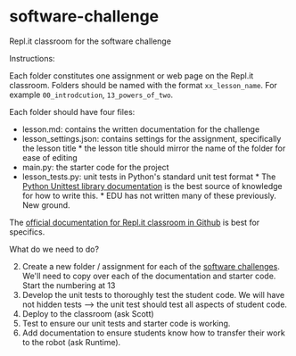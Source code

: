 # software-challenge
Repl.it classroom for the software challenge

Instructions:

Each folder constitutes one assignment or web page on the Repl.it classroom. Folders should be named with the format `xx_lesson_name`. For example `00_introdcution`, `13_powers_of_two`.

Each folder should have four files:
* lesson.md: contains the written documentation for the challenge
* lesson_settings.json: contains settings for the assignment, specifically the lesson title
        * the lesson title should mirror the name of the folder for ease of editing
* main.py: the starter code for the project
* lesson_tests.py: unit tests in Python's standard unit test format
        * The [Python Unittest library documentation](https://docs.python.org/3/library/unittest.html) is the best source of knowledge for how to write this.
        * EDU has not written many of these previously. New ground.

The [official documentation for Repl.it classroom in Github](https://repl.it/site/docs/github-classrooms) is best for specifics.

What do we need to do?

2. Create a new folder / assignment for each of the [software challenges](https://docs.google.com/document/d/1SxKTVxkzmEzONFTn6Kwz0CNB6Frb--Gi6WhyCywK0Bc/edit#heading=h.4o251psbzs42). We'll need to copy over each of the documentation and starter code. Start the numbering at 13
3. Develop the unit tests to thoroughly test the student code. We will have not hidden tests --> the unit test should test all aspects of student code.
4. Deploy to the classroom (ask Scott)
5. Test to ensure our unit tests and starter code is working.
6. Add documentation to ensure students know how to transfer their work to the robot (ask Runtime).
